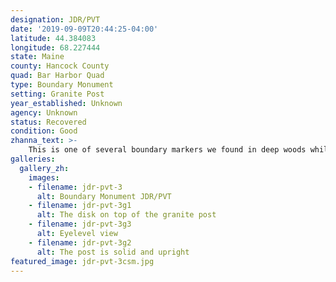 ```yaml
---
designation: JDR/PVT
date: '2019-09-09T20:44:25-04:00'
latitude: 44.384083
longitude: 68.227444
state: Maine
county: Hancock County
quad: Bar Harbor Quad
type: Boundary Monument
setting: Granite Post
year_established: Unknown
agency: Unknown
status: Recovered
condition: Good
zhanna_text: >-
    This is one of several boundary markers we found in deep woods while exploring near the old Archbold estate. This one is in somewhat better condition than others nearby. It in unknown whether these posts still mark a true boundary of park land. 
galleries:
  gallery_zh:
    images:
    - filename: jdr-pvt-3
      alt: Boundary Monument JDR/PVT   
    - filename: jdr-pvt-3g1
      alt: The disk on top of the granite post   
    - filename: jdr-pvt-3g3
      alt: Eyelevel view   
    - filename: jdr-pvt-3g2
      alt: The post is solid and upright                     
featured_image: jdr-pvt-3csm.jpg
---
```

